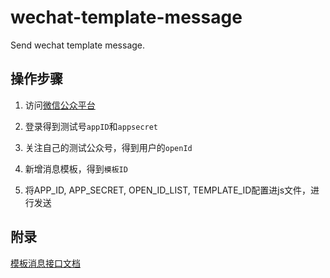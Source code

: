 # wechat-template-message

Send wechat template message.

## 操作步骤

1. 访问[微信公众平台](https://mp.weixin.qq.com/debug/cgi-bin/sandbox?t=sandbox/login)

2. 登录得到测试号`appID`和`appsecret`

3. 关注自己的测试公众号，得到用户的`openId`

4. 新增消息模板，得到`模板ID`

5. 将APP_ID, APP_SECRET, OPEN_ID_LIST, TEMPLATE_ID配置进js文件，进行发送

## 附录

[模板消息接口文档](https://mp.weixin.qq.com/debug/cgi-bin/readtmpl?t=tmplmsg/faq_tmpl)
